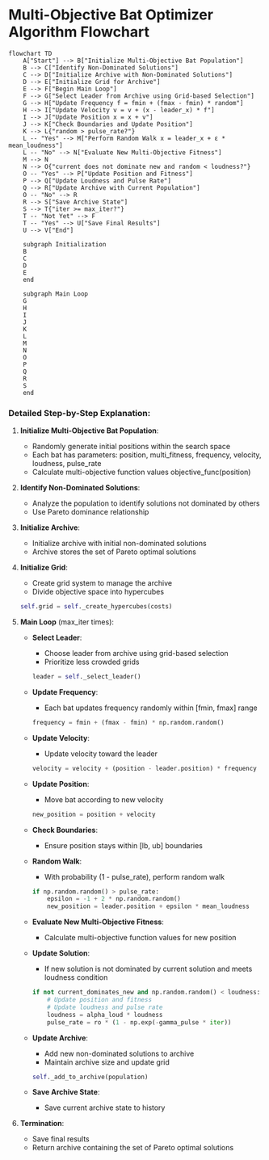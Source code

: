 # Multi-Objective Bat Optimizer Algorithm Flowchart

```mermaid
flowchart TD
    A["Start"] --> B["Initialize Multi-Objective Bat Population"]
    B --> C["Identify Non-Dominated Solutions"]
    C --> D["Initialize Archive with Non-Dominated Solutions"]
    D --> E["Initialize Grid for Archive"]
    E --> F["Begin Main Loop"]
    F --> G["Select Leader from Archive using Grid-based Selection"]
    G --> H["Update Frequency f = fmin + (fmax - fmin) * random"]
    H --> I["Update Velocity v = v + (x - leader_x) * f"]
    I --> J["Update Position x = x + v"]
    J --> K["Check Boundaries and Update Position"]
    K --> L{"random > pulse_rate?"}
    L -- "Yes" --> M["Perform Random Walk x = leader_x + ε * mean_loudness"]
    L -- "No" --> N["Evaluate New Multi-Objective Fitness"]
    M --> N
    N --> O{"current does not dominate new and random < loudness?"}
    O -- "Yes" --> P["Update Position and Fitness"]
    P --> Q["Update Loudness and Pulse Rate"]
    Q --> R["Update Archive with Current Population"]
    O -- "No" --> R
    R --> S["Save Archive State"]
    S --> T{"iter >= max_iter?"}
    T -- "Not Yet" --> F
    T -- "Yes" --> U["Save Final Results"]
    U --> V["End"]
    
    subgraph Initialization
    B
    C
    D
    E
    end
    
    subgraph Main Loop
    G
    H
    I
    J
    K
    L
    M
    N
    O
    P
    Q
    R
    S
    end
```

### Detailed Step-by-Step Explanation:

1. **Initialize Multi-Objective Bat Population**:
   - Randomly generate initial positions within the search space
   - Each bat has parameters: position, multi_fitness, frequency, velocity, loudness, pulse_rate
   - Calculate multi-objective function values objective_func(position)

2. **Identify Non-Dominated Solutions**:
   - Analyze the population to identify solutions not dominated by others
   - Use Pareto dominance relationship

3. **Initialize Archive**:
   - Initialize archive with initial non-dominated solutions
   - Archive stores the set of Pareto optimal solutions

4. **Initialize Grid**:
   - Create grid system to manage the archive
   - Divide objective space into hypercubes
   ```python
   self.grid = self._create_hypercubes(costs)
   ```

5. **Main Loop** (max_iter times):
   - **Select Leader**:
     * Choose leader from archive using grid-based selection
     * Prioritize less crowded grids
     ```python
     leader = self._select_leader()
     ```

   - **Update Frequency**:
     * Each bat updates frequency randomly within [fmin, fmax] range
     ```python
     frequency = fmin + (fmax - fmin) * np.random.random()
     ```

   - **Update Velocity**:
     * Update velocity toward the leader
     ```python
     velocity = velocity + (position - leader.position) * frequency
     ```

   - **Update Position**:
     * Move bat according to new velocity
     ```python
     new_position = position + velocity
     ```

   - **Check Boundaries**:
     * Ensure position stays within [lb, ub] boundaries

   - **Random Walk**:
     * With probability (1 - pulse_rate), perform random walk
     ```python
     if np.random.random() > pulse_rate:
         epsilon = -1 + 2 * np.random.random()
         new_position = leader.position + epsilon * mean_loudness
     ```

   - **Evaluate New Multi-Objective Fitness**:
     * Calculate multi-objective function values for new position

   - **Update Solution**:
     * If new solution is not dominated by current solution and meets loudness condition
     ```python
     if not current_dominates_new and np.random.random() < loudness:
         # Update position and fitness
         # Update loudness and pulse rate
         loudness = alpha_loud * loudness
         pulse_rate = ro * (1 - np.exp(-gamma_pulse * iter))
     ```

   - **Update Archive**:
     * Add new non-dominated solutions to archive
     * Maintain archive size and update grid
     ```python
     self._add_to_archive(population)
     ```

   - **Save Archive State**:
     * Save current archive state to history

6. **Termination**:
   - Save final results
   - Return archive containing the set of Pareto optimal solutions